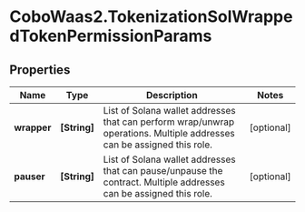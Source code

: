 # CoboWaas2.TokenizationSolWrappedTokenPermissionParams

## Properties

Name | Type | Description | Notes
------------ | ------------- | ------------- | -------------
**wrapper** | **[String]** | List of Solana wallet addresses that can perform wrap/unwrap operations. Multiple addresses can be assigned this role. | [optional] 
**pauser** | **[String]** | List of Solana wallet addresses that can pause/unpause the contract. Multiple addresses can be assigned this role. | [optional] 



